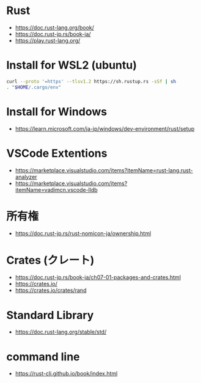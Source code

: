 # Rust
- https://doc.rust-lang.org/book/
- https://doc.rust-jp.rs/book-ja/
- https://play.rust-lang.org/
# Install for WSL2 (ubuntu)
```zsh
curl --proto '=https' --tlsv1.2 https://sh.rustup.rs -sSf | sh
. "$HOME/.cargo/env"
```
# Install for Windows
- https://learn.microsoft.com/ja-jp/windows/dev-environment/rust/setup
<!--
1. Visual Studio をインストール
- [.NET デスクトップ開発]、[C++ によるデスクトップ開発]、および [ユニバーサル Windows プラットフォーム開発] を選択
-  Git for Windows もミックスに追加します (検索ボックスを使用して、名前でそれを検索します
2. https://www.rust-lang.org/tools/install
-->
# VSCode Extentions
- https://marketplace.visualstudio.com/items?itemName=rust-lang.rust-analyzer
- https://marketplace.visualstudio.com/items?itemName=vadimcn.vscode-lldb
# 所有権
- https://doc.rust-jp.rs/rust-nomicon-ja/ownership.html
# Crates (クレート)
- https://doc.rust-jp.rs/book-ja/ch07-01-packages-and-crates.html
- https://crates.io/
- https://crates.io/crates/rand
# Standard Library
- https://doc.rust-lang.org/stable/std/
# command line
- https://rust-cli.github.io/book/index.html
